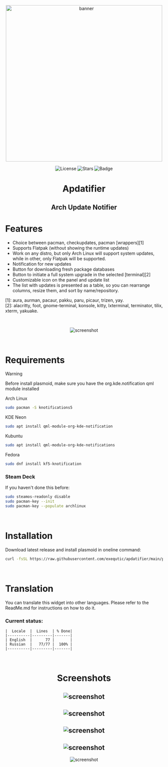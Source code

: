 <div align="center">

<img src="./screenshots/screenshot_1.png" width="500px" alt="banner"/>

![License](https://img.shields.io/github/license/exequtic/apdatifier?style=plastic&logo=gnu&color=red)
![Stars](https://img.shields.io/github/stars/exequtic/apdatifier?style=plastic&logo=github&color=blue)
![Badge](https://img.shields.io/badge/Beep-Boop-green?style=plastic&logo=dependabot)

# Apdatifier
## Arch Update Notifier

</div>

# Features
- Choice between pacman, checkupdates, pacman [wrappers][1]
- Supports Flatpak (without showing the runtime updates)
- Work on any distro, but only Arch Linux will support system updates, while in other, only Flatpak will be supported.
- Notification for new updates
- Button for downloading fresh package databases
- Button to initiate a full system upgrade in the selected [terminal][2]
- Customizable icon on the panel and update list
- The list with updates is presented as a table, so you can rearrange columns, resize them, and sort by name/repository.

[1]: aura, aurman, pacaur, pakku, paru, picaur, trizen, yay.
<br>
[2]: alacritty, foot, gnome-terminal, konsole, kitty, lxterminal, terminator, tilix, xterm, yakuake.

<br>

<div align="center">

![screenshot](./screenshots/screenshot_2.png)

</div>

<br>

# Requirements
>[!WARNING]
>Before install plasmoid, make sure you have the org.kde.notification qml module installed

Arch Linux
```bash
sudo pacman -S knotifications5
```

KDE Neon
```bash
sudo apt install qml-module-org-kde-notification
```

Kubuntu
```bash
sudo apt install qml-module-org-kde-notifications
```

Fedora
```bash
sudo dnf install kf5-knotification
```

### Steam Deck
If you haven't done this before:
```bash
sudo steamos-readonly disable
sudo pacman-key --init
sudo pacman-key --populate archlinux
```
<br>

# Installation
Download latest release and install plasmoid in oneline command:
```bash
curl -fsSL https://raw.githubusercontent.com/exequtic/apdatifier/main/package/contents/tools.sh | sh -s install
```
<br>

# Translation
You can translate this widget into other languages. Please refer to the ReadMe.md for instructions on how to do it.

### Current status:
```
|  Locale  |  Lines  | % Done|
|----------|---------|-------|
| English  |      77 |       |
| Russian  |   77/77 |  100% |
|----------|---------|-------|
```
<br>


<div align="center">

# Screenshots

![screenshot](./screenshots/screenshot_3.png)
---
![screenshot](./screenshots/screenshot_4.png)
---
![screenshot](./screenshots/screenshot_5.png)
---
![screenshot](./screenshots/screenshot_6.png)
---
![screenshot](./screenshots/screenshot_7.png)

</div>
